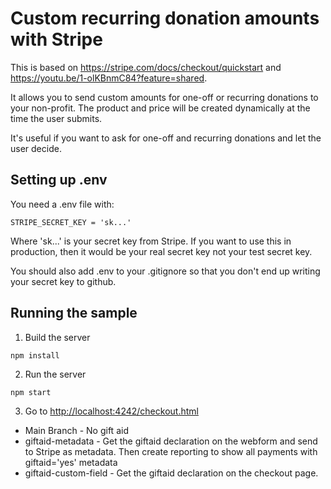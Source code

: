 # Custom recurring donation amounts with Stripe

This is based on <https://stripe.com/docs/checkout/quickstart> and <https://youtu.be/1-olKBnmC84?feature=shared>.

It allows you to send custom amounts for one-off or recurring donations to your non-profit. The product and price will be created dynamically at the time the user submits.

It's useful if you want to ask for one-off and recurring donations and let the user decide.

## Setting up .env

You need a .env file with:

```
STRIPE_SECRET_KEY = 'sk...'
```

Where 'sk...' is your secret key from Stripe. If you want to use this in production, then it would be your real secret key not your test secret key.

You should also add .env to your .gitignore so that you don't end up writing your secret key to github.

## Running the sample

1. Build the server

~~~
npm install
~~~

2. Run the server

~~~
npm start
~~~

3. Go to [http://localhost:4242/checkout.html](http://localhost:4242/checkout.html)

* Main Branch - No gift aid
* giftaid-metadata - Get the giftaid declaration on the webform and send to Stripe as metadata. Then create reporting to show all payments with giftaid='yes' metadata
* giftaid-custom-field - Get the giftaid declaration on the checkout page.
